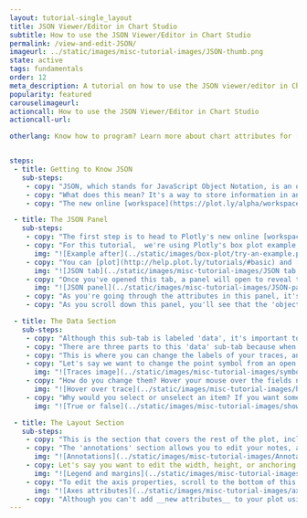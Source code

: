 ```yaml
---
layout: tutorial-single_layout
title: JSON Viewer/Editor in Chart Studio
subtitle: How to use the JSON Viewer/Editor in Chart Studio
permalink: /view-and-edit-JSON/
imageurl: ../static/images/misc-tutorial-images/JSON-thumb.png
state: active
tags: fundamentals
order: 12
meta_description: A tutorial on how to use the JSON viewer/editor in Chart Studio.
popularity: featured
carouselimageurl: 
actioncall: How to use the JSON Viewer/Editor in Chart Studio
actioncall-url: 

otherlang: Know how to program? Learn more about chart attributes for [Python](https://plot.ly/python/reference/) or [R](https://plot.ly/r/reference/).


steps: 
 - title: Getting to Know JSON
   sub-steps:
    - copy: "JSON, which stands for JavaScript Object Notation, is an open-standard format that uses human-readable text to transmit data objects consisting of attribute–value pairs."
    - copy: "What does this mean? It's a way to store information in an organized, easy-to-access manner. It also provides us a human-readable collection of data that we can access in a really clear manner."
    - copy: "The new online [workspace](https://plot.ly/alpha/workspace/) not only lets you view your plot's attributes through JSON, but opening the JSON panel also allows you to edit most of your plot's properties. This is especially cool if you're new to coding."

 - title: The JSON Panel
   sub-steps:
    - copy: "The first step is to head to Plotly's new online [workspace](https://plot.ly/create) and [add your data](http://help.plot.ly/add-data-to-the-plotly-grid/)."
    - copy: "For this tutorial,  we're using Plotly's box plot example, as well as a few of [our own projects](https://plot.ly/~plotly2_demo/folder/home). To find the box plot example, select 'Box plot' under 'Chart Type', and click the 'try an example' button. As you can see, the data's already been added, and the plot has been styled. This is a great way to get yourself acquainted with not only the JSON editor, but the entire workspace as well."
      img: "![Example after](../static/images/box-plot/try-an-example.png)"
    - copy: "You can [plot](http://help.plot.ly/tutorials/#basic) and [style](http://help.plot.ly/style-your-plots/) your graph as you wish, by using the STYLE tab on the left-hands side, or by using the JSON tab."
      img: "![JSON tab](../static/images/misc-tutorial-images/JSON tab main.png)"
    - copy: "Once you've opened this tab, a panel will open to reveal the JSON code. If you're new to coding, it may look a little overwhelming, but it's not as scary as it seems."
      img: "![JSON panel](../static/images/misc-tutorial-images/JSON-panel-open.png)"   
    - copy: "As you're going through the attributes in this panel, it's a good idea to have [this reference](https://plot.ly/javascript/reference/) opened to help you out in case you need an explanation about a certain attribute."
    - copy: "As you scroll down this panel, you'll see that the 'object' consists of two sections: 'data' and 'layout'."

 - title: The Data Section
   sub-steps:
    - copy: "Although this sub-tab is labeled 'data', it's important to note that you aren't able to edit your data here, but you can by following [this step](http://help.plot.ly/add-data-to-the-plotly-grid/#step-5-update-your-data). This is actually referring to the attributes that belong to your traces, the same ones that are in the 'Traces' section under STYLE."
    - copy: "There are three parts to this 'data' sub-tab because when this plot was created, three traces were added to it. All the elements will be the same in each of these 'traces', but depending on what you want each of these 'traces' to look like, they'll be filled differently."
    - copy: "This is where you can change the labels of your traces, and depending on your chart type, you can change the thickness of your lines, the symbols and diameter of your points, and the colors of these attributes."
    - copy: "Let's say we want to change the point symbol from an open diamond to a cross. This is where that reference page comes in handy! We can use any of [these symbols](https://plot.ly/javascript/reference/#scatter3d-marker-symbol) in a 3D scatter, and it looks like 'cross' is on that list! We'll go right ahead and change it, as well as the size."
      img: "![Traces image](../static/images/misc-tutorial-images/symbol-JSON.gif)"
    - copy: "How do you change them? Hover your mouse over the fields next to the attributes to type into a field, or select/unselect an item. See the image below for a quick example."
      img: "![Hover over trace](../static/images/misc-tutorial-images/hover-first-trace.gif)"
    - copy: "Why would you select or unselect an item? If you want something to appear on your plot, select the box corresponding to that specific attribute and check it to make it 'true'. You can also hide something by clicking it (so it's no longer checked off) and it appears as 'false'."
      img: "![True or false](../static/images/misc-tutorial-images/show-legend-JSON.gif)"

 - title: The Layout Section
   sub-steps:
    - copy: "This is the section that covers the rest of the plot, including the title, annotations, and legend positioning. Unlike the 'data' section, this isn't divided by the traces, but by the sections of the plot."
    - copy: "The 'annotations' section allows you to edit your notes, and by looking at the image below, you can see that we have three annotations on our plot. We can change the text, color, and font of these notes. Although you can't add any annotations in the JSON editor, you can do so by going to the 'Notes' section by clicking STYLE. Visit [this tutorial](http://help.plot.ly/how-to-add-annotations/) if you need help getting started." 
      img: "![Annotations](../static/images/misc-tutorial-images/Annotations-JSON.png)"
    - copy: Let's say you want to edit the width, height, or anchoring of the legend; scroll until you find 'legend', then click on the arrow next to it to see the attributes belonging to the legend. Click on the fields that you wish to change. You can follow the same steps for the 'margin'. By doing this, you can edit the positioning and padding of the margins."
      img: "![Legend and margins](../static/images/misc-tutorial-images/legendandmargins.png)"
    - copy: "To edit the axis properties, scroll to the bottom of this category. This is where you can change the axes labels, but also the characteristics belonging to the ticks (labels, markers, formats, angles, and fonts to name a few), as well as the grid lines and zero lines. It's a good idea to look at both the x-axis and y-axis parts of this section, to make sure you don't miss anything. Let's say you want to remove the grid lines from your plot; you have to unselect the 'grid line' in both axes so they both appear as 'false'. Otherwise, you'll be left with either horizontal or vertical lines behind your plot."
      img: "![Axes attributes](../static/images/misc-tutorial-images/axes-JSON.png)"
    - copy: "Although you can't add __new attributes__ to your plot using the JSON editor, in some cases you still have a little more control by setting things specifically to your liking, rather than just using the tabs in the workspace. Happy plotting!" 
---
```

